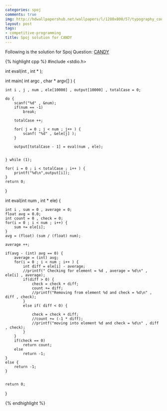 ```yaml
---
categories: spoj
comments: true
img: http://hdwallpapershub.net/wallpapers/l/1280x800/57/typography_code_javascript_black_background_programmer_syntax_1280x800_56614.jpg
layout: post
tags:
- competitive-programming
title: Spoj solution for CANDY
---
```


Following is the solution for Spoj Question: [CANDY](http://www.spoj.com/problems/CANDY/)

{% highlight cpp %}
#include <stdio.h>

int eval(int , int * );

int main( int argc , char * argv[] ) {

	int i , j , num , ele[10000] , output[10000] , totalCase = 0;

	do {
		scanf("%d" , &num);
		if(num == -1)
			break;

		totalCase ++;

		for( j = 0 ; j < num ; j++ ) {
			scanf( "%d" , &ele[j] );
		}

		output[totalCase - 1] = eval(num , ele);


	} while (1);

	for( i = 0 ; i < totalCase ; i++ ) {
		printf("%d\n",output[i]);
	}
	return 0;
}

int eval(int num , int * ele) {

	int i , sum = 0 , average = 0;
	float avg = 0.0;
	int count = 0 , check = 0;
	for(i = 0 ; i < num ; i++) {
		sum += ele[i];
	}
	avg = (float) (sum / (float) num);

	average ++;

	if(avg - (int) avg == 0) {
		average = (int) avg;
		for(i = 0 ; i < num ; i++ ) {
			int diff = ele[i] - average;
			//printf(" Checking for element = %d , average = %d\n" , ele[i] , average);
			if(diff > 0) {
				check = check + diff;
				count += diff;
				//printf("Removing from element %d and check = %d\n" , diff , check);
			}
			else if( diff < 0) {

				check = check + diff;
				//count += (-1 * diff);
				//printf("moving into element %d and check = %d\n" , diff , check);
			}
		}
		if(check == 0)
			return count;
		else
			return -1; 
	}
	else {
		return -1;
	}


	return 0;
}

{% endhighlight %}